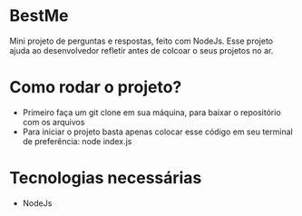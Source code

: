 # BestMe

Mini projeto de perguntas e respostas, feito com NodeJs. Esse projeto ajuda ao desenvolvedor refletir antes de colcoar o seus projetos no ar.

# Como rodar o projeto?

- Primeiro faça um git clone em sua máquina, para baixar o repositório com os arquivos 
- Para iniciar o projeto basta apenas colocar esse código em seu terminal de preferência: node index.js

# Tecnologias necessárias

- NodeJs
